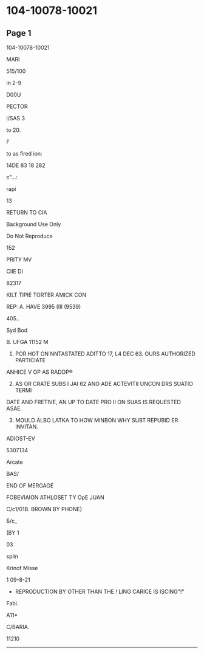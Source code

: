 # 104-10078-10021

## Page 1

104-10078-10021

MARI

515/100

in 2-9

D00U

PECTOR

i/SAS 3

to 20.

F

to as fired ion:

14DE 83 18 282

c"...:

rapi

13

RETURN TO CIA

Background Use Only

Do Not Reproduce

152

PRITY MV

CIlE DI

82317

KILT TIPIE TORTER AMICK CON

REP: A. HAVE 3995 (III (9539)

405..

Syd Bod

B. UFGA 11152 M

1. POR HOT ON NNTASTATED ADITTO 17, L4 DEC 63. OURS AUTHORIZED PARTICIATE

ANHICE V OP AS RADOP®

2. AS OR CRATE SUBS I JAI 62 ANO ADE ACTEVITII UNCON DRS SUATIO TERMI

DATE AND FRETIVE, AN UP TO DATE PRO II ON SUAS IS REQUESTED ASAE.

3. MOULD ALBO LATKA TO HOW MINBON WHY SUBT REPUBID ER INVITAN.

ADIOST-EV

5307134

Arcate

BAS/

END OF MERGAGE

FOBEVIAION ATHLOSET TY OpE JUAN

C/c1/01B. BROWN BY PHONE)

Б/с_

(BY 1

03

splin

Krinof Misse

1 09-8-21

- REPRODUCTION BY OTHER THAN THE ! LING CARICE IS ISCING"!"

Fabi.

A11*

C/BARIA.

11210

---

